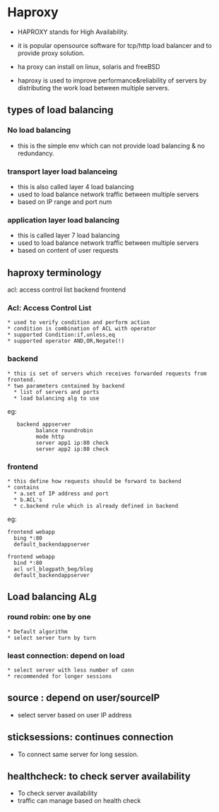 # Haproxy

  * HAPROXY stands for High Availability.
  * it is popular opensource software for tcp/http load balancer and to provide proxy solution.

  * ha proxy can install on linux, solaris and freeBSD

  * haproxy is used to improve performance&reliability of servers by distributing the work load between multiple servers.

## types of load balancing

### No load balancing
  * this is the simple env which can not provide load balancing & no redundancy.




### transport layer load balanceing 

  * this is also called layer 4 load balancing
  * used to load balance network traffic between multiple servers
  * based on IP range and port num



### application layer load balancing

  * this is called layer 7 load balancing 
  * used to load balance network traffic between multiple servers 
  * based on content of user requests


## haproxy terminology 

acl: access control list
backend
frontend



### Acl: Access Control List
    * used to verify condition and perform action
    * condition is combination of ACL with operator
    * supported Condition:if,unless,eq
    * supported operator AND,OR,Negate(!)



### backend

    * this is set of servers which receives forwarded requests from frontend.
    * two parameters contained by backend 
      * list of servers and ports
      * load balancing alg to use

eg: 
```
   backend appserver
         balance roundrobin
         mode http
         server app1 ip:80 check
         server app2 ip:80 check
```
### frontend
    * this define how requests should be forward to backend
    * contains
      * a.set of IP address and port
      * b.ACL's
      * c.backend rule which is already defined in backend

eg:
````
frontend webapp
  bing *:80
  default_backendappserver

frontend webapp
  bind *:80
  acl url_blogpath_beg/blog
  default_backendappserver
````

## Load balancing ALg

### round robin: one by one

    * Default algorithm
    * select server turn by turn

### least connection: depend on load

    * select server with less number of conn
    * recommended for longer sessions

## source : depend on user/sourceIP
   * select server based on user IP address

## sticksessions: continues connection
   * To connect same server for long session.
## healthcheck: to check server availability
   * To check server availability 
   * traffic can manage based on health check
